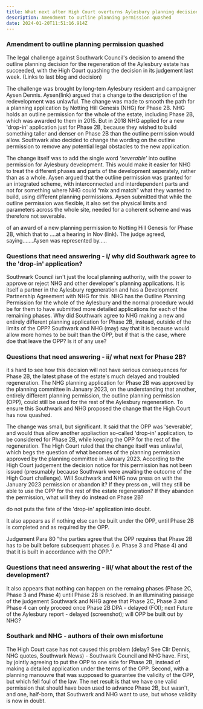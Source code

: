 ```yaml
---
title: What next after High Court overturns Aylesbury planning decision?
description: Amendment to outline planning permission quashed
date: 2024-01-20T11:51:16.914Z
---
```

### Amendment to outline planning permission quashed

The legal challenge against Southwark Council's decision to amend the outline planning decision for the regeneration of the Aylesbury estate has succeeded, with the High Court quashing the decision in its judgement last week. (Links to last blog and decision)

The challenge was brought by long-tem Aylesbury resident and campaigner Aysen Dennis.  Aysen(link) argued that a change to the description of the redevelopment was unlawful.  The change was made to smooth the path for a planning application by Notting Hill Genesis (NHG) for Phase 2B.  NHG holds an outline permission for the whole of the estate, including Phase 2B, which was awarded to them in 2015.  But in 2018 NHG applied for a new 'drop-in' application just for Phase 2B, because they wished to build something taller and denser on Phase 2B than the outline permission would allow.  Southwark also decided to change the wording on the outline permission to remove any potential legal obstacles to the new application.

The change itself was to add the single word *'severable'* into outline permission for Aylesbury development.  This would make it easier for NHG to treat the different phases and parts of the development seperately, rather than as a whole.  Aysen argued that the outline permission was granted for an integrated scheme, with interconnected and interdependent parts and not for something where NHG could “mix and match” what they wanted to build, using different planning permissions.  Aysen submitted that while the outline permission was flexible, it also set the physical limits and parameters across the whole site, needed for a coherent scheme and was therefore not severable.



of an  award of a new planning permission to Notting Hill Genesis for Phase 2B, which that to ....at a hearing in Nov (link).  The judge agreed, saying.......Aysen was represented by.....

### Questions that need answering - i/ why did Southwark agree to the 'drop-in' application?

Southwark Council isn't just the local planning authority, with the power to approve or reject NHG and other developer's planning applications.  It is itself a partner in the Aylesbury regeneration and has a Development Partnership Agreement with NHG for this.  NHG has the Outline Planning Permission for the whole of the Aylesbury and the normal procedure would be for them to have submitted more detailed applications for each of the remaining phases.  Why did Southwark agree to NHG making a new and entirely different planning application for Phase 2B, instead, outside of the limits of the OPP?  Southwark and NHG (may) say that it is because would allow more homes to be built than the OPP, but if that is the case, where doe that leave the OPP? Is it of any use? 

### Questions that need answering - ii/ what next for Phase 2B?

it s hard to see how this decision will not have serious consequences for Phase 2B,  the latest phase of the estate's much delayed and troubled regeneration.  The NHG planning application for Phase 2B was approved by the planning committee in January 2023, on the understanding that another, entirely different planning permission, the outline planning permission (OPP), could still be used for the rest of the Aylesbury regeneration.  To ensure this Southwark and NHG proposed the change that the High Court has now  quashed. 

The change was small, but significant.  It said that the OPP was 'severable', and would thus allow another appliaction so-called 'drop-in' application, to be considered for Phase 2B, while keeping the OPP for the rest of the regeneration.  The High Court ruled that the change itself was unlawful, which begs the question of what becomes of the planning permission approved by the planning committee in January 2023.  According to the High Court judgement the decision notice for this permission has not been issued (presumably because Southwark were awaiting the outcome of the High Court challenge).  Will Southwark and NHG now press on with the January 2023 permission or abandon it?  If they press on , will they still be able to use the OPP for the rest of the estate regeneration? If they abandon the permission, what will they do instead on Phase 2B?

do not puts the fate of the 'drop-in' application into doubt.

It also appears as if nothing else can be built under the OPP, until Phase 2B is completed and as required by the OPP.

Judgement Para 80 “the parties agree that the OPP requires that Phase 2B has to be built before subsequent phases (i.e. Phase 3 and Phase 4) and that it is built in accordance with the OPP.”

### Questions that need answering - iii/ what about the rest of the development?

It also appears that nothing can happen on the remaing phases (Phase 2C, Phase 3 and Phase 4) until Phase 2B is resolved.  In an illuminating passage of the judgement Southwark and NHG agree that Phase 2C, Phase 3 and Phase 4 can only proceed once Phase 2B  DPA - delayed (FOI); next Future of the Aylesbury report - delayed (screenshot); will OPP be built out by NHG?

### Southark and NHG - authors of their own misfortune

The High Court case has not caused this problem (delay? See Cllr Dennis, NHG quotes,  Southwark News) - Southwark Council and NHG have.  First, by jointly agreeing to put the OPP to one side for Phase 2B, instead of making a detailed application under the terms of the OPP. Second, with a planning manouvre that was supposed to guarantee the validity of the OPP, but which fell foul of the law.  The net result is that we have one valid permission that should have been used to advance Phase 2B, but wasn't, and one, half-born, that Southwark and NHG want to use, but whose validity is now in doubt.